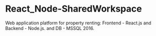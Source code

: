 # React_Node-SharedWorkspace
Web application platform for property renting: Frontend - React.js and  Backend - Node.js. and DB - MSSQL 2016.
